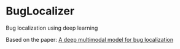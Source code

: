# BugLocalizer
Bug localization using deep learning 

Based on the paper: [A deep multimodal model for bug localization](https://link.springer.com/content/pdf/10.1007/s10618-021-00755-7.pdf)
